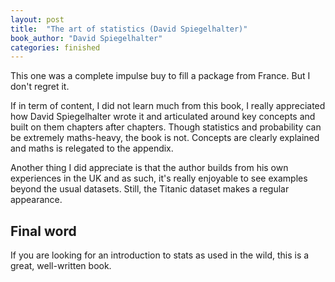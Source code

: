 ```yaml
---
layout: post
title:  "The art of statistics (David Spiegelhalter)"
book_author: "David Spiegelhalter"
categories: finished
---
```


This one was a complete impulse buy to fill a package from France. But I don't regret it.

If in term of content, I did not learn much from this book, I really appreciated how David Spiegelhalter wrote it and articulated around key concepts and built on them chapters after chapters. Though statistics and probability can be extremely maths-heavy, the book is not. Concepts are clearly explained and maths is relegated to the appendix.

Another thing I did appreciate is that the author builds from his own experiences in the UK and as such, it's really enjoyable to see examples beyond the usual datasets. Still, the Titanic dataset makes a regular appearance.

## Final word

If you are looking for an introduction to stats as used in the wild, this is a great, well-written book.
